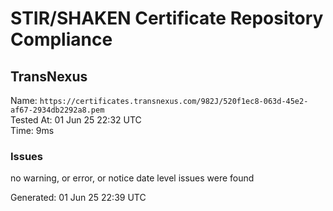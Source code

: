 # STIR/SHAKEN Certificate Repository Compliance

## TransNexus

Name: `https://certificates.transnexus.com/982J/520f1ec8-063d-45e2-af67-2934db2292a8.pem`\
Tested At: 01 Jun 25 22:32 UTC\
Time: 9ms

### Issues

no warning, or error, or notice date level issues were found

Generated: 01 Jun 25 22:39 UTC